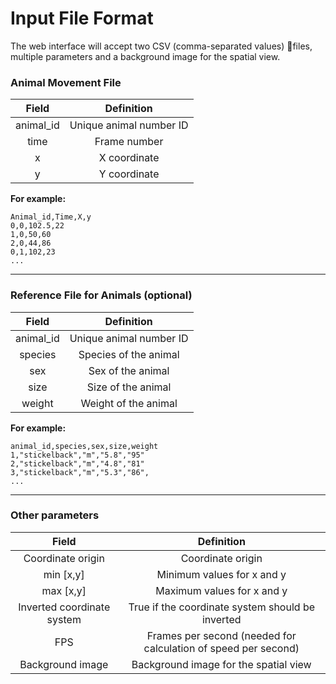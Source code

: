 # Input File Format

The web interface will accept two CSV (comma-separated values) files, multiple parameters and a background image for the spatial view.

### Animal Movement File

Field             |  Definition
:-------------------------:|:-------------------------:
animal_id  | Unique animal number ID
time | Frame number
x | X coordinate
y | Y coordinate

__For example:__
```
Animal_id,Time,X,y
0,0,102.5,22
1,0,50,60
2,0,44,86
0,1,102,23
...
```
---
### Reference File for Animals (optional)

Field             |  Definition
:-------------------------:|:-------------------------:
animal_id  | Unique animal number ID
species | Species of the animal  
sex | Sex of the animal
size | Size of the animal
weight |  Weight of the animal

__For example:__
```
animal_id,species,sex,size,weight
1,"stickelback","m","5.8","95"
2,"stickelback","m","4.8","81"
3,"stickelback","m","5.3","86",
...
```
---
### Other parameters

Field             |  Definition
:-------------------------:|:-------------------------:
Coordinate origin  | Coordinate origin
min [x,y] | Minimum values for x and y
max [x,y] | Maximum values for x and y
Inverted coordinate system | True if the coordinate system should be inverted
FPS |  Frames per second (needed for calculation of speed per second)
Background image | Background image for the spatial view
